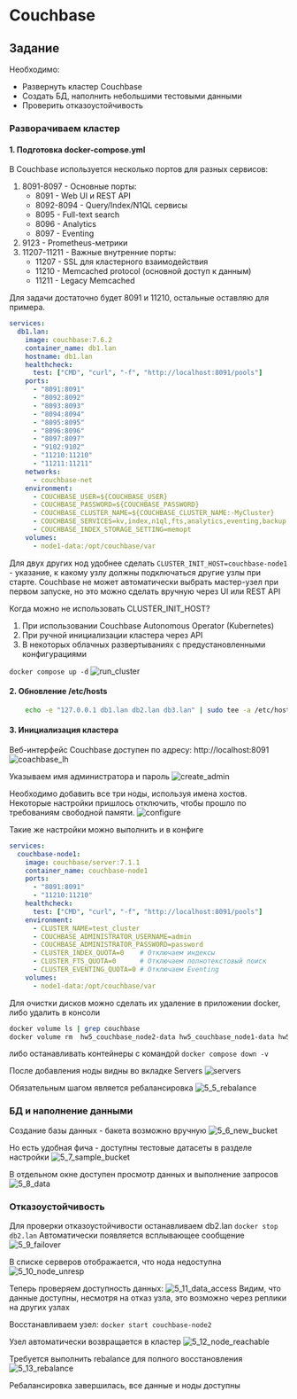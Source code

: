 # Couchbase

## Задание

Необходимо:
- Развернуть кластер Couchbase
- Создать БД, наполнить небольшими тестовыми данными
- Проверить отказоустойчивость

### Разворачиваем кластер

#### 1. Подготовка docker-compose.yml
В Couchbase используется несколько портов для разных сервисов:
1. 8091-8097 - Основные порты:
    - 8091 - Web UI и REST API
    - 8092-8094 - Query/Index/N1QL сервисы
    - 8095 - Full-text search
    - 8096 - Analytics
    - 8097 - Eventing
2. 9123 - Prometheus-метрики
3. 11207-11211 - Важные внутренние порты:
    - 11207 - SSL для кластерного взаимодействия
    - 11210 - Memcached protocol (основной доступ к данным)
    - 11211 - Legacy Memcached

Для задачи достаточно будет 8091 и 11210, остальные оставляю для примера.

``` yml
services:
  db1.lan:
    image: couchbase:7.6.2
    container_name: db1.lan
    hostname: db1.lan
    healthcheck:
      test: ["CMD", "curl", "-f", "http://localhost:8091/pools"]
    ports:
      - "8091:8091"
      - "8092:8092"
      - "8093:8093"
      - "8094:8094"
      - "8095:8095"
      - "8096:8096"
      - "8097:8097"
      - "9102:9102"
      - "11210:11210"
      - "11211:11211"
    networks:
      - couchbase-net
    environment:
      - COUCHBASE_USER=${COUCHBASE_USER}
      - COUCHBASE_PASSWORD=${COUCHBASE_PASSWORD}
      - COUCHBASE_CLUSTER_NAME=${COUCHBASE_CLUSTER_NAME:-MyCluster}
      - COUCHBASE_SERVICES=kv,index,n1ql,fts,analytics,eventing,backup
      - COUCHBASE_INDEX_STORAGE_SETTING=memopt
    volumes:
      - node1-data:/opt/couchbase/var
```
Для двух других нод удобнее сделать ```CLUSTER_INIT_HOST=couchbase-node1``` - указание, к какому узлу должны подключаться другие узлы при старте. Couchbase не может автоматически выбрать мастер-узел при первом запуске, но это можно сделать вручную через UI или REST API

Когда можно не использовать CLUSTER_INIT_HOST?
1. При использовании Couchbase Autonomous Operator (Kubernetes)
2. При ручной инициализации кластера через API
3. В некоторых облачных развертываниях с предустановленными конфигурациями

```docker compose up -d```
![run_cluster](pictures/5_1_couchbase_running.png)

#### 2. Обновление /etc/hosts

```bash
    echo -e "127.0.0.1 db1.lan db2.lan db3.lan" | sudo tee -a /etc/hosts
```

#### 3. Инициализация кластера

Веб-интерфейс Couchbase доступен по адресу: http://localhost:8091
![coachbase_lh](pictures/5_2_index.png)

Указываем имя администратора и пароль
![create_admin](pictures/5_3_new_cluster.png)

Необходимо добавить все три ноды, используя имена хостов. Некоторые настройки пришлось отключить, чтобы прошло по требованиям свободной памяти.
![configure](pictures/5_4_add_node.png)

Такие же настройки можно выполнить и в конфиге
``` yml
services:
  couchbase-node1:
    image: couchbase/server:7.1.1
    container_name: couchbase-node1
    ports:
      - "8091:8091"  
      - "11210:11210" 
    healthcheck:
      test: ["CMD", "curl", "-f", "http://localhost:8091/pools"]
    environment:
      - CLUSTER_NAME=test_cluster
      - COUCHBASE_ADMINISTRATOR_USERNAME=admin
      - COUCHBASE_ADMINISTRATOR_PASSWORD=password
      - CLUSTER_INDEX_QUOTA=0    # Отключаем индексы
      - CLUSTER_FTS_QUOTA=0      # Отключаем полнотекстовый поиск
      - CLUSTER_EVENTING_QUOTA=0 # Отключаем Eventing
    volumes:
      - node1-data:/opt/couchbase/var
```
Для очистки дисков можно сделать их удаление в приложении docker, либо удалить в консоли
```bash
docker volume ls | grep couchbase
docker volume rm  hw5_couchbase_node2-data hw5_couchbase_node1-data hw5_couchbase_node3-data
```
либо останавливать контейнеры с командой ```docker compose down -v```

После добавления ноды видны во вкладке Servers
![servers](pictures/5_5_servers.png)

Обязательным шагом является ребалансировка 
![5_5_rebalance](pictures/5_5_rebalance.png)

### БД и наполнение данными

Создание базы данных - бакета возможно вручную
![5_6_new_bucket](pictures/5_6_new_bucket.png)

Но есть удобная фича - доступны тестовые датасеты в разделе настройки
![5_7_sample_bucket](pictures/5_7_sample_bucket.png)

В отдельном окне доступен просмотр данных и выполнение запросов
![5_8_data](pictures/5_8_data.png)

### Отказоустойчивость

Для проверки отказоустойчивости останавливаем db2.lan ```docker stop db2.lan```
Автоматически появляется всплывающее сообщение
![5_9_failover](pictures/5_9_failover.png)

В списке серверов отображается, что нода недоступна 
![5_10_node_unresp](pictures/5_10_node_unresp.png)

Теперь проверяем доступность данных:
![5_11_data_access](pictures/5_11_data_access.png)
Видим, что данные доступны, несмотря на отказ узла, это возможно через реплики на других узлах

Восстанавливаем узел: ```docker start couchbase-node2```

Узел автоматически возвращается в кластер
![5_12_node_reachable](pictures/5_12_node_reachable.png)

Требуется выполнить rebalance для полного восстановления
![5_13_rebalance](pictures/5_13_rebalance.png)

Ребалансировка завершилась, все данные и ноды доступны